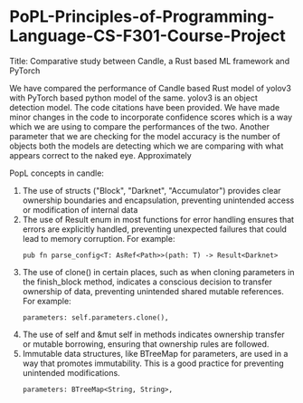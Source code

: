 # PoPL-Principles-of-Programming-Language-CS-F301-Course-Project
Title: Comparative study between Candle, a Rust based ML framework and PyTorch

We have compared the performance of Candle based Rust model of yolov3 with PyTorch based python model of the same.
yolov3 is an object detection model. The code citations have been provided. We have made minor changes in the code to incorporate confidence scores which is a way which we are using to compare the performances of the two.
Another parameter that we are checking for the model accuracy is the number of objects both the models are detecting which we are comparing with what appears correct to the naked eye.
Approximately 







PopL concepts in candle:
1. The use of structs ("Block", "Darknet", "Accumulator") provides clear ownership boundaries and encapsulation, preventing unintended access or modification of internal data
2. The use of Result enum in most functions for error handling ensures that errors are explicitly handled, preventing unexpected failures that could lead to memory corruption. For example:
   ```
   pub fn parse_config<T: AsRef<Path>>(path: T) -> Result<Darknet> 
   ```
3. The use of clone() in certain places, such as when cloning parameters in the finish_block method, indicates a conscious decision to transfer ownership of data, preventing unintended shared mutable references. For example:
   ```
   parameters: self.parameters.clone(),
   ```
4. The use of self and &mut self in methods indicates ownership transfer or mutable borrowing, ensuring that ownership rules are followed.
5. Immutable data structures, like BTreeMap for parameters, are used in a way that promotes immutability. This is a good practice for preventing unintended modifications.
   ```
   parameters: BTreeMap<String, String>,
   ```
